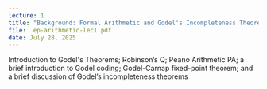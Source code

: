 ```yaml
---
lecture: 1
title: "Background: Formal Arithmetic and Godel's Incompleteness Theorems"    
file:  ep-arithmetic-lec1.pdf
date: July 28, 2025
---
```


Introduction to Godel's Theorems; Robinson’s Q; Peano Arithmetic PA; a brief introduction to Godel coding; Godel-Carnap fixed-point theorem; and a brief discussion of Godel’s incompleteness theorems
 